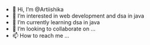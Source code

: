 - 👋 Hi, I’m @Artiishika
- 👀 I’m interested in web development and dsa in java
- 🌱 I’m currently learning dsa in java
- 💞️ I’m looking to collaborate on ...
- 📫 How to reach me ...

<!---
Artiishika/Artiishika is a ✨ special ✨ repository because its `README.md` (this file) appears on your GitHub profile.
You can click the Preview link to take a look at your changes.
--->
